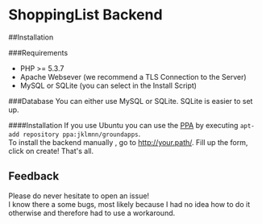 # ShoppingList Backend

##Installation

###Requirements
* PHP >= 5.3.7
* Apache Websever (we recommend a TLS Connection to the Server)
* MySQL or SQLite (you can select in the Install Script)

###Database
You can either use MySQL or SQLite. SQLite is easier to set up.

####Installation
If you use Ubuntu you can use the [PPA](https://launchpad.net/~jklmnn/+archive/ubuntu/groundapps) by executing `apt-add repository ppa:jklmnn/groundapps`.  
To install the backend manually , go to http://your.path/.
Fill up the form, click on create!
That's all.

## Feedback
Please do never hesitate to open an issue!<br>
I know there a some bugs, most likely because I had no idea how to do it otherwise and therefore had to use a workaround.
